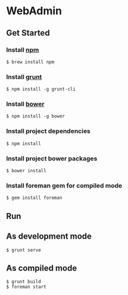 # WebAdmin

## Get Started

### Install [npm](https://www.npmjs.com/])

```
$ brew install npm
```

### Install [grunt](http://gruntjs.com/)
```
$ npm install -g grunt-cli
```

### Install [bower](http://bower.io/)

```
$ npm install -g bower
```

### Install project dependencies
```
$ npm install
```

### Install project bower packages
```
$ bower install
```

### Install foreman gem for compiled mode
```
$ gem install foreman
```

## Run

## As development mode
```
$ grunt serve
```

## As compiled mode
```
$ grunt build
$ foreman start
```


